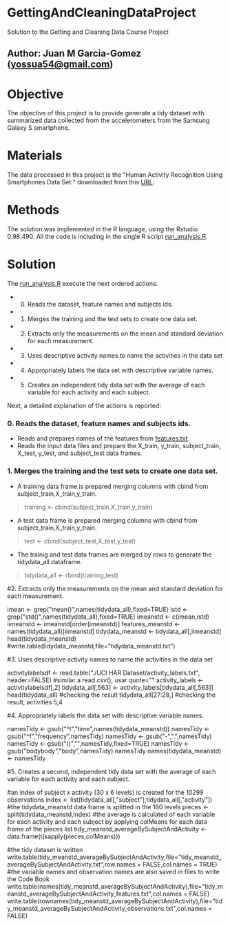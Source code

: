 GettingAndCleaningDataProject
=============================

Solution to the Getting and Cleaning Data Course Project

## Author: Juan M Garcia-Gomez (yossua54@gmail.com)

# Objective

The objective of this project is to provide generate a tidy dataset with summarized data collected from the accelerometers from the Samsung Galaxy S smartphone.

# Materials

The data processed in this project is the "Human Activity Recognition Using Smartphones Data Set " downloaded from this [URL](https://d396qusza40orc.cloudfront.net/getdata%2Fprojectfiles%2FUCI%20HAR%20Dataset.zip).

# Methods

The solution was implemented in the R language, using the Rstudio 0.98.490. All the code is including in the single R script [run_analysis.R](https://github.com/yossua54/GettingAndCleaningDataProject/blob/master/run_analysis.R).

# Solution

The [run_analysis.R](https://github.com/yossua54/GettingAndCleaningDataProject/blob/master/run_analysis.R) execute the next ordered actions:

* 0. Reads the dataset, feature names and subjects ids.
* 1. Merges the training and the test sets to create one data set.
* 2. Extracts only the measurements on the mean and standard deviation for each measurement. 
* 3. Uses descriptive activity names to name the activities in the data set
* 4. Appropriately labels the data set with descriptive variable names. 
* 5. Creates an independent tidy data set with the average of each variable for each activity and each subject. 

Next, a detailed explanation of the actions is reported:

### 0. Reads the dataset, feature names and subjects ids.

* Reads and prepares names of the features from [features.txt](https://github.com/yossua54/GettingAndCleaningDataProject/blob/master/UCI%20HAR%20Dataset/features.txt).
* Reads the input data files and prepare the X_train, y_train, subject_train, X_test, y_test,  and subject_test data frames.

### 1. Merges the training and the test sets to create one data set.

* A training data frame is prepared merging columns with cbind from subject_train,X_train,y_train.
> training <- cbind(subject_train,X_train,y_train)

* A test data frame is prepared merging columns with cbind from subject_train,X_train,y_train.
> test <- cbind(subject_test,X_test,y_test)

* The trainig and test data frames are merged by rows to generate the tidydata_all dataframe.
> tidydata_all <- rbind(training,test)

#2. Extracts only the measurements on the mean and standard deviation for each measurement. 

imean <- grep("mean()",names(tidydata_all),fixed=TRUE)
istd <- grep("std()",names(tidydata_all),fixed=TRUE)
imeanstd <- c(imean,istd)
iimeanstd <- imeanstd[order(imeanstd)]
features_meanstd <- names(tidydata_all)[iimeanstd]
tidydata_meanstd <- tidydata_all[,iimeanstd]
head(tidydata_meanstd)
#write.table(tidydata_meanstd,file="tidydata_meanstd.txt")

#3. Uses descriptive activity names to name the activities in the data set

activitylabelsdf <- read.table("./UCI HAR Dataset/activity_labels.txt",  header=FALSE) #similar a read.csv(), usar quote=""
activity_labels <- activitylabelsdf[,2] 
tidydata_all[,563] <- activity_labels[tidydata_all[,563]] 
head(tidydata_all) #checking the result
tidydata_all[27:28,] #checking the result, activities 5,4 

#4. Appropriately labels the data set with descriptive variable names. 

namesTidy <- gsub("^t","time",names(tidydata_meanstd))
namesTidy <- gsub("^f","frequency",namesTidy)
namesTidy <- gsub("-",".",namesTidy)
namesTidy <- gsub("()","",namesTidy,fixed=TRUE)
namesTidy <- gsub("bodybody","body",namesTidy)
namesTidy
names(tidydata_meanstd) <- namesTidy

#5. Creates a second, independent tidy data set with the average of each variable for each activity and each subject. 

#an index of subject x activity (30 x 6 levels) is created for the 10299 observations
index <- list(tidydata_all[,"subject"],tidydata_all[,"activity"])
#the tidydata_meanstd data frame is splitted in the 180 levels
pieces <- split(tidydata_meanstd,index)
#the average is calculated of each  variable for each activity and each subject by applying colMeans for each data frame of the pieces list
tidy_meanstd_averageBySubjectAndActivity <- data.frame(t(sapply(pieces,colMeans)))

#the tidy dataset is written
write.table(tidy_meanstd_averageBySubjectAndActivity,file="tidy_meanstd_averageBySubjectAndActivity.txt",row.names = FALSE,col.names = TRUE)
#the variable names and observation names are also saved in files to write the Code Book
write.table(names(tidy_meanstd_averageBySubjectAndActivity),file="tidy_meanstd_averageBySubjectAndActivity_features.txt",col.names = FALSE)
write.table(rownames(tidy_meanstd_averageBySubjectAndActivity),file="tidy_meanstd_averageBySubjectAndActivity_observations.txt",col.names = FALSE)
